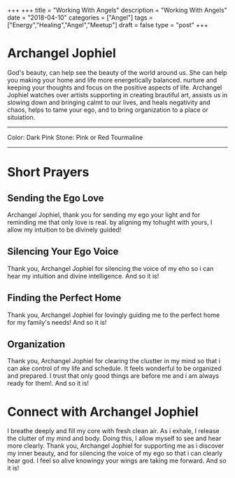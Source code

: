 +++
+++
title = "Working With Angels"
description = "Working With Angels"
date = "2018-04-10"
categories = ["Angel"]
tags = ["Energy","Healing","Angel","Meetup"]
draft = false
type = "post"
+++

# Archangel Jophiel

God's beauty, can help see the beauty of the world around us. She can help you making your home and life more energetically balanced. nurture and keeping your thoughts and focus on the positive aspects of life. Archangel Jophiel watches over artists supporting in creating brautiful art, assists us in slowing down and bringing calmt to our lives, and heals negativity and chaos, helps to tame your ego, and to bring organization to a place or situiation.

---

Color: Dark Pink
Stone: Pink or Red Tourmaline

---

# Short Prayers

## Sending the Ego Love
Archangel Jophiel, thank you for sending my ego your light and for reminding me that only love is real. by aligning my tohught with yours, I allow my intuition to be divinely guided!

## Silencing Your Ego Voice
Thank you, Archangel Jophiel for silencing the voice of my eho so i can hear my intuition and divine intelligence. And so it is!

## Finding the Perfect Home
Thank you, Archangel Jophiel for lovingly guiding me to the perfect home for my family's needs! And so it is!

## Organization
Thank you, Archangel Jophiel for clearing the clustter in my mind so that i can ake control of my life and schedule. It feels wonderful to be organized and prepared. I trust that only good things are before me and i am always ready for them!. And so it is!

# Connect with Archangel Jophiel

I breathe deeply and fill my core with fresh clean air. As i exhale, I release the clutter of my mind and body. Doing this, I allow myself to see and hear more clearly. Thank you, Archangel Jophiel for supporting me as i discover my inner beauty, and for silencing the voice of my ego so that i can clearly hear god. I feel so alive knowingy your wings are taking me forward. And so it is!
